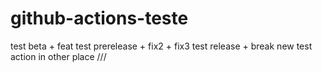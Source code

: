 # github-actions-teste

test beta + feat
test prerelease + fix2 + fix3
test release + break
new test action in other place ///
